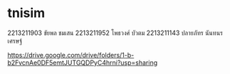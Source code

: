 # tnisim
2213211903 ขัยพล ชมเสน
2213211952 โพธวงศ์ บัวตม
2213211143 ปลายภัทร นันทนรเศรษฐ์ 

https://drive.google.com/drive/folders/1-b-b2FvcnAe0DF5emtJUTGQDPyC4hrni?usp=sharing
